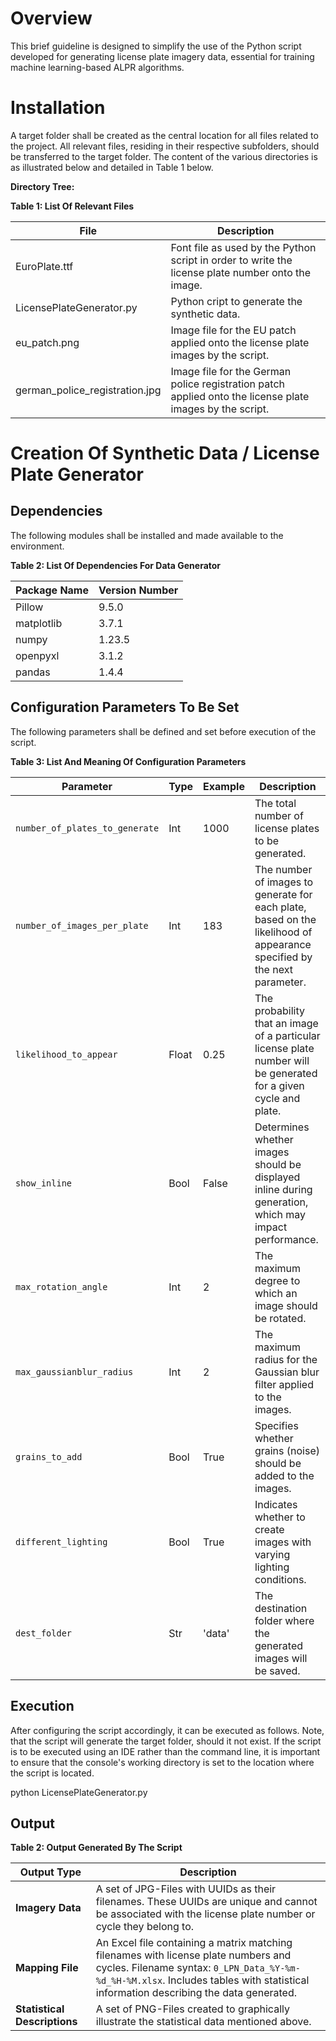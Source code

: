 # Overview

This brief guideline is designed to simplify the use of the Python script developed for generating license plate imagery data, essential for training machine learning-based ALPR algorithms.

# Installation

A target folder shall be created as the central location for all files related to the project. All relevant files, residing in their respective subfolders, should be transferred to the target folder. The content of the various directories is as illustrated below and detailed in Table 1 below.

**Directory Tree:**

**Table 1: List Of Relevant Files**

| File     | Description |
| ------ | ----------- |
| EuroPlate.ttf    | Font file as used by the Python script in order to write the license plate number onto the image. |
| LicensePlateGenerator.py    | Python cript to generate the synthetic data. |
| eu_patch.png   | Image file for the EU patch applied onto the license plate images by the script. |
| german_police_registration.jpg   | Image file for the German police registration patch applied onto the license plate images by the script. |

# Creation Of Synthetic Data / License Plate Generator

## Dependencies

The following modules shall be installed and made available to the environment.

**Table 2: List Of Dependencies For Data Generator**

| Package Name | Version Number |
| ------------ | -------------- |
| Pillow       | 9.5.0          |
| matplotlib   | 3.7.1          |
| numpy        | 1.23.5         |
| openpyxl     | 3.1.2          |
| pandas       | 1.4.4          |

## Configuration Parameters To Be Set

The following parameters shall be defined and set before execution of the script.

**Table 3: List And Meaning Of Configuration Parameters**

| **Parameter**                    | **Type** | **Example** | **Description** |
|----------------------------------|----------|-------------|-----------------|
| `number_of_plates_to_generate`   | Int      | 1000        | The total number of license plates to be generated. |
| `number_of_images_per_plate`     | Int      | 183         | The number of images to generate for each plate, based on the likelihood of appearance specified by the next parameter. |
| `likelihood_to_appear`           | Float    | 0.25        | The probability that an image of a particular license plate number will be generated for a given cycle and plate. |
| `show_inline`                    | Bool     | False       | Determines whether images should be displayed inline during generation, which may impact performance. |
| `max_rotation_angle`             | Int      | 2           | The maximum degree to which an image should be rotated. |
| `max_gaussianblur_radius`        | Int      | 2           | The maximum radius for the Gaussian blur filter applied to the images. |
| `grains_to_add`                  | Bool     | True        | Specifies whether grains (noise) should be added to the images. |
| `different_lighting`             | Bool     | True        | Indicates whether to create images with varying lighting conditions. |
| `dest_folder`                    | Str      | 'data'      | The destination folder where the generated images will be saved. |

## Execution

After configuring the script accordingly, it can be executed as follows. Note, that the script will generate the target folder, should it not exist. If the script is to be executed using an IDE rather than the command line, it is important to ensure that the console's working directory is set to the location where the script is located.

python LicensePlateGenerator.py

## Output

**Table 2: Output Generated By The Script**

| **Output Type**         | **Description** |
|-------------------------|-----------------|
| **Imagery Data**        | A set of JPG-Files with UUIDs as their filenames. These UUIDs are unique and cannot be associated with the license plate number or cycle they belong to. |
| **Mapping File**        | An Excel file containing a matrix matching filenames with license plate numbers and cycles. Filename syntax: `0_LPN_Data_%Y-%m-%d_%H-%M.xlsx`. Includes tables with statistical information describing the data generated. |
| **Statistical Descriptions** | A set of PNG-Files created to graphically illustrate the statistical data mentioned above. |

